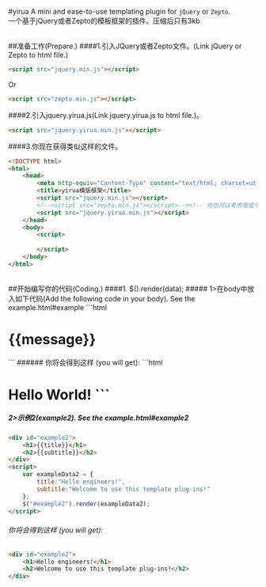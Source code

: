 #yirua
A mini and ease-to-use templating plugin for `jQuery` or `Zepto`.<br>
一个基于jQuery或者Zepto的模板框架的插件。压缩后只有3kb
<br>
<br>

##准备工作(Prepare.)
####1.引入JQuery或者Zepto文件。(Link jQuery or Zepto to html file.)
```html
<script src="jquery.min.js"></script>
```
Or
```html
<script src="zepto.min.js"></script>
```


####2.引入jquery.yirua.js(Link jquery.yirua.js to html file.)。
```html
<script src="jquery.yirua.min.js"></script>
```

####3.你现在获得类似这样的文件。
```html
<!DOCTYPE html>
<html>
	<head>
		<meta http-equiv="Content-Type" content="text/html; charset=utf-8" />
    	<title>yirua模版框架</title>
		<script src="jquery.min.js"></script>
		<!--<script src="zepto.min.js"></script>--><!-- 你也可以考虑用这个框架 -->
		<script src="jquery.yirua.min.js"></script>
	</head>
	<body>
		<script>
			
		</script>
	</body>
</html>
```

<br>
##开始编写你的代码(Coding.)
####1.  $().render(data);
##### 1>在body中放入如下代码(Add the following code in your body). See the example.html#example
```html
<h1 id="example1">{{message}}</h1>
<script>
	$("#example1").render({message:"Hello World!"});
</script>
```
###### 你将会得到这样 (you will get):
```html
<h1>Hello World!</ht>
```

##### 2>示例2(example2). See the example.html#example2
```html
<div id="example2">
	<h1>{{title}}</h1>
	<h2>{{subtitle}}</h2>
</div>
<script>
	var exampleData2 = {
		title:"Hello engineers!",
		subtitle:"Welcome to use this template plug-ins!"
	};
	$("#example2").render(exampleData2);
</script>
```
###### 你将会得到这样 (you will get):
```html
<div id="example2">
	<h1>Hello engineers!</h1>
	<h2>Welcome to use this template plug-ins!</h2>
</div>
```
